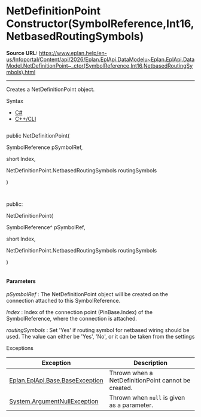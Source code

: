 # NetDefinitionPoint Constructor(SymbolReference,Int16,NetbasedRoutingSymbols)

**Source URL:** https://www.eplan.help/en-us/Infoportal/Content/api/2026/Eplan.EplApi.DataModelu~Eplan.EplApi.DataModel.NetDefinitionPoint~_ctor(SymbolReference,Int16,NetbasedRoutingSymbols).html

---

Creates a NetDefinitionPoint object.

Syntax

- [C#](#i-syntax-CS)
- [C++/CLI](#i-syntax-CPP2005)

```
```
public NetDefinitionPoint( 

   SymbolReference pSymbolRef,

   short Index,

   NetDefinitionPoint.NetbasedRoutingSymbols routingSymbols

)
```
```

```
```
public:

NetDefinitionPoint( 

   SymbolReference^ pSymbolRef,

   short Index,

   NetDefinitionPoint.NetbasedRoutingSymbols routingSymbols

)
```
```

#### Parameters

*pSymbolRef*
:   The NetDefinitionPoint object will be created on the connection attached to this SymbolReference.

*Index*
:   Index of the connection point (PinBase.Index) of the SymbolReference, where the connection is attached.

*routingSymbols*
:   Set 'Yes' if routing symbol for netbased wiring should be used. The value can either be 'Yes', 'No', or it can be taken from the settings

Exceptions

| Exception | Description |
| --- | --- |
| [Eplan.EplApi.Base.BaseException](Eplan.EplApi.Baseu~Eplan.EplApi.Base.BaseException.html) | Thrown when a NetDefinitionPoint cannot be created. |
| [System.ArgumentNullException](#) | Thrown when `null` is given as a parameter. |
